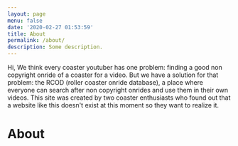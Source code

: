 ```yaml
---
layout: page
menu: false
date: '2020-02-27 01:53:59'
title: About
permalink: /about/
description: Some description.
---
```



Hi,
We think every coaster youtuber has one problem: finding a good non copyright onride of a coaster for a video. But we have a solution for that problem: the RCOD (roller coaster onride database), a place where everyone can search after non copyright onrides and use them in their own videos.
This site was created by two coaster enthusiasts who found out that a website like this doesn't exist at this moment so they want to realize it.
# About


